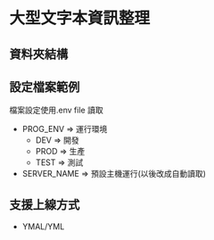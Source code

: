 # 大型文字本資訊整理


## 資料夾結構



## 設定檔案範例
檔案設定使用.env file 讀取
-  PROG_ENV => 運行環境
	- DEV => 開發
	- PROD => 生產
	- TEST => 測試
-  SERVER_NAME => 預設主機運行(以後改成自動讀取)


## 支援上線方式
- YMAL/YML


